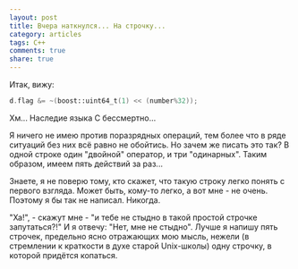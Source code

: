 ```yaml
---
layout: post
title: Вчера наткнулся... На строчку...
category: articles
tags: C++
comments: true
share: true
---
```

Итак, вижу:
```cpp
d.flag &= ~(boost::uint64_t(1) << (number%32));
```
Хм... Наследие языка C бессмертно...

Я ничего не имею против поразрядных операций, тем более что в ряде ситуаций без них всё равно не обойтись. Но зачем же писать это так? В одной строке один "двойной" оператор, и три "одинарных". Таким образом, имеем пять действий за раз...

Знаете, я не поверю тому, кто скажет, что такую строку легко понять с первого взгляда. Может быть, кому-то легко, а вот мне - не очень. Поэтому я бы так не написал. Никогда.

"Ха!", - скажут мне - "и тебе не стыдно в такой простой строчке запутаться?!" И я отвечу: "Нет, мне не стыдно". Лучше я напишу пять строчек, предельно ясно отражающих мою мысль, нежели (в стремлении к краткости в духе старой Unix-школы) одну строчку, в которой придётся копаться.
